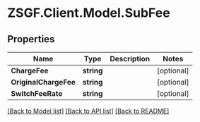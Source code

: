 # ZSGF.Client.Model.SubFee

## Properties

Name | Type | Description | Notes
------------ | ------------- | ------------- | -------------
**ChargeFee** | **string** |  | [optional] 
**OriginalChargeFee** | **string** |  | [optional] 
**SwitchFeeRate** | **string** |  | [optional] 

[[Back to Model list]](../../README.md#documentation-for-models) [[Back to API list]](../../README.md#documentation-for-api-endpoints) [[Back to README]](../../README.md)

